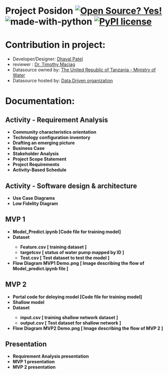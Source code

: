 # Project Posidon [![Open Source? Yes!](https://badgen.net/badge/Open%20Source%20%3F/Yes%21/blue?icon=github)](https://github.com/Naereen/badges/)       ![made-with-python](https://img.shields.io/badge/Made%20with-Python-1f425f.svg)          [![PyPI license](https://img.shields.io/pypi/l/ansicolortags.svg)](https://pypi.python.org/pypi/ansicolortags/)



# Contribution in project: 
* Developer/Designer: [Dhaval Patel](https://www.linkedin.com/in/dhaval-bhailalbhai-patel-421566202/)
* reviewer : [Dr. Timothy Maciag](https://www.maciag.ca/)
* Datasource owned by: [The United Republic of Tanzania - Ministry of Water](https://www.maji.go.tz/)
* Datasource hosted by: [ Data Driven organization ](https://www.drivendata.org/competitions/7/pump-it-up-data-mining-the-water-table/)

# Documentation:
<B><h2>Activity - Requirement Analysis</h2>
<ul>
  <li>Community characteristics orientation</li>
  <li>Technology configuration inventory </li>
  <li>Drafting an emerging picture</li>
  <li>Business Case</li>
  <li>Stakeholder Analysis</li>
  <li>Project Scope Statement</li>
  <li>Project Requirements</li>
  <li>Activity-Based Schedule</li> 
</ul>
  
<B><h2>Activity -  Software design & architecture</h2>
<ul>
  <li>Use Case Diagrams</li>
  <li>Low Fidelity Diagram</li>
</ul>
  
<B><h2>MVP 1 </h2>
<ul>
  <li>Model_Predict.ipynb [Code file for training model]</li>
  <li>Dataset</li>
  <ul><li>Feature.csv [ training dataset ]</li>
      <li>targetcsv [ status of water pump mapped by ID ]</li>
      <li>Test.csv [ Test dataset to test the model ]</li></ul>
  <li>Flow Diagram MVP1 Demo.png [ Image describing the flow of Model_predict.ipynb file ]
</ul>

<B><h2>MVP 2 </h2>
<ul>
  <li>Portal code for deloying model [Code file for training model]</li>
  <li>Shallow model</li>
  <li>Dataset</li>
  <ul><li>input.csv [ training shallow network dataset ]</li>
      <li>output.csv [ Test dataset for shallow network ]</li></ul>
  <li>Flow Diagram MVP2 Demo.png [ Image describing the flow of MVP 2 ]
</ul>

 <B><h2>Presentation</h2>
<ul>
  <li>Requirement Analysis presentation</li>
  <li>MVP 1 presentation</li>
  <li>MVP 2 presentation</li>
</ul>
